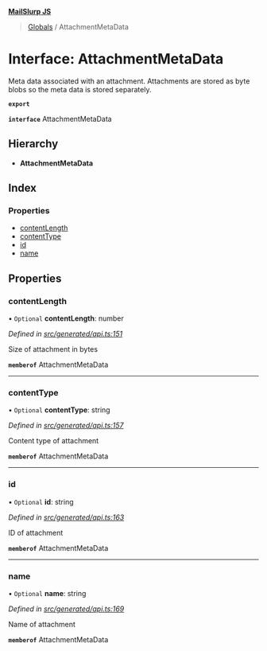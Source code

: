 **[MailSlurp JS](../README.md)**

> [Globals](../README.md) / AttachmentMetaData

# Interface: AttachmentMetaData

Meta data associated with an attachment. Attachments are stored as byte blobs so the meta data is stored separately.

**`export`** 

**`interface`** AttachmentMetaData

## Hierarchy

* **AttachmentMetaData**

## Index

### Properties

* [contentLength](attachmentmetadata.md#contentlength)
* [contentType](attachmentmetadata.md#contenttype)
* [id](attachmentmetadata.md#id)
* [name](attachmentmetadata.md#name)

## Properties

### contentLength

• `Optional` **contentLength**: number

*Defined in [src/generated/api.ts:151](https://github.com/mailslurp/mailslurp-client/blob/717d89d/src/generated/api.ts#L151)*

Size of attachment in bytes

**`memberof`** AttachmentMetaData

___

### contentType

• `Optional` **contentType**: string

*Defined in [src/generated/api.ts:157](https://github.com/mailslurp/mailslurp-client/blob/717d89d/src/generated/api.ts#L157)*

Content type of attachment

**`memberof`** AttachmentMetaData

___

### id

• `Optional` **id**: string

*Defined in [src/generated/api.ts:163](https://github.com/mailslurp/mailslurp-client/blob/717d89d/src/generated/api.ts#L163)*

ID of attachment

**`memberof`** AttachmentMetaData

___

### name

• `Optional` **name**: string

*Defined in [src/generated/api.ts:169](https://github.com/mailslurp/mailslurp-client/blob/717d89d/src/generated/api.ts#L169)*

Name of attachment

**`memberof`** AttachmentMetaData
